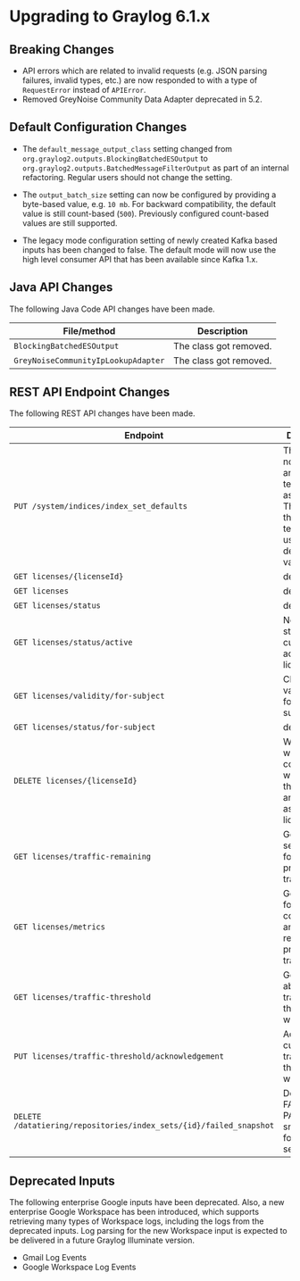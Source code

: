Upgrading to Graylog 6.1.x
==========================

## Breaking Changes

- API errors which are related to invalid requests (e.g. JSON parsing failures, invalid types, etc.) are now responded to with a type of `RequestError` instead of `APIError`.
- Removed GreyNoise Community Data Adapter deprecated in 5.2.

## Default Configuration Changes

- The `default_message_output_class` setting changed from
`org.graylog2.outputs.BlockingBatchedESOutput` to 
`org.graylog2.outputs.BatchedMessageFilterOutput` as part of an internal
refactoring. Regular users should not change the setting.

- The `output_batch_size` setting can now be configured by providing a byte-based value, e.g. `10 mb`. For backward
compatibility, the default value is still count-based (`500`). Previously configured count-based values are
still supported.

- The legacy mode configuration setting of newly created Kafka based inputs has been changed to false. The default mode
will now use the high level consumer API that has been available since Kafka 1.x.

## Java API Changes

The following Java Code API changes have been made.

| File/method                         | Description            |
|-------------------------------------|------------------------|
| `BlockingBatchedESOutput`           | The class got removed. |
| `GreyNoiseCommunityIpLookupAdapter` | The class got removed. |

## REST API Endpoint Changes

The following REST API changes have been made.

| Endpoint                                         | Description                                                                                                                     |
|--------------------------------------------------|---------------------------------------------------------------------------------------------------------------------------------|
| `PUT /system/indices/index_set_defaults`         | This endpoint now expects an index set template id as payload. The values of the index set template are used as default values. |
| `GET licenses/{licenseId}`                       | deprecated                                                                                                                      |
| `GET licenses`                                   | deprecated                                                                                                                      |
| `GET licenses/status`                            | deprecated                                                                                                                      |
| `GET licenses/status/active`                     | New: Show status for currently active license                                                                                   |
| `GET licenses/validity/for-subject`              | Check for valid license for given subject                                                                                       |
| `GET licenses/status/for-subject`                | deprecated                                                                                                                      |
| `DELETE licenses/{licenseId}`                    | When called with a contract ID it will delete the contract and all associated licenses                                          |
| `GET licenses/traffic-remaining`                 | Get the time series data for remaining provisioned traffic                                                                      |
| `GET licenses/metrics`                           | Get the stats for consumed and remaining provisioned traffic                                                                    |
| `GET licenses/traffic-threshold`                 | Get info about license traffic threshold warning                                                                                |
| `PUT licenses/traffic-threshold/acknowledgement` | Acknowledge current traffic threshold warning                                                                                   |
| `DELETE /datatiering/repositories/index_sets/{id}/failed_snapshot` | Delete any FAILED or PARTIAL snapshots for this index set | 

## Deprecated Inputs

The following enterprise Google inputs have been deprecated. Also, a new enterprise Google Workspace has been introduced, 
which supports retrieving many types of Workspace logs, including the logs from the deprecated inputs. Log parsing for 
the new Workspace input is expected to be delivered in a future Graylog Illuminate version.

- Gmail Log Events
- Google Workspace Log Events
